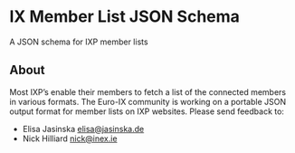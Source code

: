 IX Member List JSON Schema
===========

A JSON schema for IXP member lists 

## About 
Most IXP’s enable their members to fetch a list of the connected members in various formats. The Euro-IX community is working on a portable JSON output format for member lists on IXP websites. Please send feedback to: 

* Elisa Jasinska <elisa@jasinska.de>
* Nick Hilliard <nick@inex.ie>
